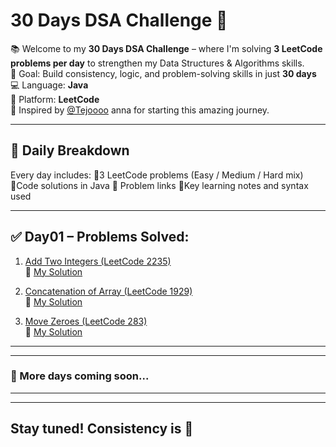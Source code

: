# 30 Days DSA Challenge 🚀

📚 Welcome to my **30 Days DSA Challenge** – where I'm solving **3 LeetCode problems per day** to strengthen my Data Structures & Algorithms skills.  
🎯 Goal: Build consistency, logic, and problem-solving skills in just **30 days**
💻 Language: **Java**  
📍 Platform: **LeetCode**  
🙏 Inspired by [@Tejoooo](https://github.com/Tejoooo) anna for starting this amazing journey.

---

## 📅 Daily Breakdown

Every day includes:
🔹3 LeetCode problems (Easy / Medium / Hard mix)
🔹Code solutions in Java
🔹 Problem links
🔹Key learning notes and syntax used

---

## ✅ Day01 – Problems Solved:

1. [Add Two Integers (LeetCode 2235)](https://leetcode.com/problems/add-two-integers/)  
   🔗 [My Solution](https://github.com/GayathriPrasanna/30-Days-DSA-Challenge/blob/3d18c56e587acd95b0987b58e474133e446369bc/2058-concatenation-of-array/concatenation-of-array.java)

2. [Concatenation of Array (LeetCode 1929)](https://leetcode.com/problems/concatenation-of-array/)  
   🔗 [My Solution](#)

3. [Move Zeroes (LeetCode 283)](https://leetcode.com/problems/move-zeroes/)  
   🔗 [My Solution](#)

---

---
### 🚧 More days coming soon...
---

---
Stay tuned! Consistency is 🔑  
---
